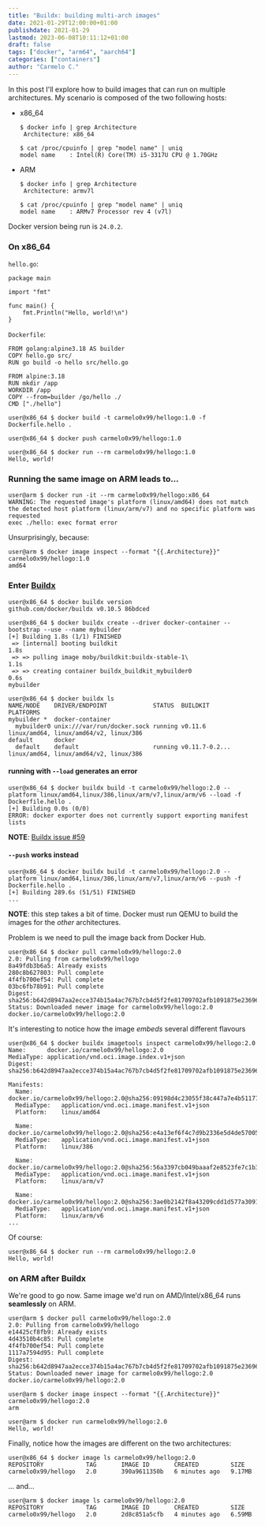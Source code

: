 ```yaml
---
title: "Buildx: building multi-arch images"
date: 2021-01-29T12:00:00+01:00
publishdate: 2021-01-29
lastmod: 2023-06-08T10:11:12+01:00
draft: false
tags: ["docker", "arm64", "aarch64"]
categories: ["containers"]
author: "Carmelo C."
---
```


In this post I'll explore how to build images that can run on multiple architectures. My scenario is composed of the two following hosts:
- x86_64
  ```
  $ docker info | grep Architecture
   Architecture: x86_64

  $ cat /proc/cpuinfo | grep "model name" | uniq
  model name	: Intel(R) Core(TM) i5-3317U CPU @ 1.70GHz
  ```
- ARM
  ```
  $ docker info | grep Architecture
   Architecture: armv7l

  $ cat /proc/cpuinfo | grep "model name" | uniq
  model name	: ARMv7 Processor rev 4 (v7l)
  ```
Docker version being run is `24.0.2`.

### On x86_64
`hello.go`:
```
package main

import "fmt"

func main() {
    fmt.Println("Hello, world!\n")
}
```

`Dockerfile`:
```
FROM golang:alpine3.18 AS builder
COPY hello.go src/
RUN go build -o hello src/hello.go

FROM alpine:3.18
RUN mkdir /app
WORKDIR /app
COPY --from=builder /go/hello ./
CMD ["./hello"]
```

```
user@x86_64 $ docker build -t carmelo0x99/hellogo:1.0 -f Dockerfile.hello .

user@x86_64 $ docker push carmelo0x99/hellogo:1.0

user@x86_64 $ docker run --rm carmelo0x99/hellogo:1.0
Hello, world!
```

### Running the same image on ARM leads to...
```
user@arm $ docker run -it --rm carmelo0x99/hellogo:x86_64
WARNING: The requested image's platform (linux/amd64) does not match the detected host platform (linux/arm/v7) and no specific platform was requested
exec ./hello: exec format error
```
Unsurprisingly, because:
```
user@arm $ docker image inspect --format "{{.Architecture}}" carmelo0x99/hellogo:1.0
amd64
```

### Enter [Buildx](https://docs.docker.com/build/)
```
user@x86_64 $ docker buildx version
github.com/docker/buildx v0.10.5 86bdced

user@x86_64 $ docker buildx create --driver docker-container --bootstrap --use --name mybuilder
[+] Building 1.8s (1/1) FINISHED
 => [internal] booting buildkit                                                 1.8s
 => => pulling image moby/buildkit:buildx-stable-1\                             1.1s
 => => creating container buildx_buildkit_mybuilder0                            0.6s
mybuilder

user@x86_64 $ docker buildx ls
NAME/NODE    DRIVER/ENDPOINT             STATUS  BUILDKIT         PLATFORMS
mybuilder *  docker-container
  mybuilder0 unix:///var/run/docker.sock running v0.11.6          linux/amd64, linux/amd64/v2, linux/386
default      docker
  default    default                     running v0.11.7-0.2...   linux/amd64, linux/amd64/v2, linux/386
```

#### running with `--load` generates an error
```
user@x86_64 $ docker buildx build -t carmelo0x99/hellogo:2.0 --platform linux/amd64,linux/386,linux/arm/v7,linux/arm/v6 --load -f Dockerfile.hello .
[+] Building 0.0s (0/0)
ERROR: docker exporter does not currently support exporting manifest lists
```
**NOTE**: [Buildx issue #59](https://github.com/docker/buildx/issues/59)

#### `--push` works instead
```
user@x86_64 $ docker buildx build -t carmelo0x99/hellogo:2.0 --platform linux/amd64,linux/386,linux/arm/v7,linux/arm/v6 --push -f Dockerfile.hello .
[+] Building 289.6s (51/51) FINISHED
...
```
**NOTE**: this step takes a bit of time. Docker must run QEMU to build the images for the _other_ architectures.</br>

Problem is we need to pull the image back from Docker Hub.
```
user@x86_64 $ docker pull carmelo0x99/hellogo:2.0
2.0: Pulling from carmelo0x99/hellogo
8a49fdb3b6a5: Already exists
280c8b627803: Pull complete
4f4fb700ef54: Pull complete
03bc6fb78b91: Pull complete
Digest: sha256:b642d8947aa2ecce374b15a4ac767b7cb4d5f2fe81709702afb1091875e23696
Status: Downloaded newer image for carmelo0x99/hellogo:2.0
docker.io/carmelo0x99/hellogo:2.0
```

It's interesting to notice how the image _embeds_ several different flavours
```
user@x86_64 $ docker buildx imagetools inspect carmelo0x99/hellogo:2.0
Name:      docker.io/carmelo0x99/hellogo:2.0
MediaType: application/vnd.oci.image.index.v1+json
Digest:    sha256:b642d8947aa2ecce374b15a4ac767b7cb4d5f2fe81709702afb1091875e23696

Manifests:
  Name:        docker.io/carmelo0x99/hellogo:2.0@sha256:09198d4c23055f38c447a7e4b511777c42de5761d56007d52ca407492a17365d
  MediaType:   application/vnd.oci.image.manifest.v1+json
  Platform:    linux/amd64

  Name:        docker.io/carmelo0x99/hellogo:2.0@sha256:e4a13ef6f4c7d9b2336e5d4de57005b41705770475eae519632021741bba6c3c
  MediaType:   application/vnd.oci.image.manifest.v1+json
  Platform:    linux/386

  Name:        docker.io/carmelo0x99/hellogo:2.0@sha256:56a3397cb049baaaf2e8523fe7c1b3c4df2c900aab24a135bbc4c8f1bad6792e
  MediaType:   application/vnd.oci.image.manifest.v1+json
  Platform:    linux/arm/v7

  Name:        docker.io/carmelo0x99/hellogo:2.0@sha256:3ae0b2142f8a43209cdd1d577a309141e4b854c70839d8612621b16ae4ab5e89
  MediaType:   application/vnd.oci.image.manifest.v1+json
  Platform:    linux/arm/v6
...
```

Of course:
```
user@x86_64 $ docker run --rm carmelo0x99/hellogo:2.0
Hello, world!
```

### on ARM after Buildx
We're good to go now. Same image we'd run on AMD/Intel/x86_64 runs **seamlessly** on ARM.
```
user@arm $ docker pull carmelo0x99/hellogo:2.0
2.0: Pulling from carmelo0x99/hellogo
e14425cf8fb9: Already exists
4d43510b4c85: Pull complete
4f4fb700ef54: Pull complete
1117a7594d95: Pull complete
Digest: sha256:b642d8947aa2ecce374b15a4ac767b7cb4d5f2fe81709702afb1091875e23696
Status: Downloaded newer image for carmelo0x99/hellogo:2.0
docker.io/carmelo0x99/hellogo:2.0

user@arm $ docker image inspect --format "{{.Architecture}}" carmelo0x99/hellogo:2.0
arm

user@arm $ docker run carmelo0x99/hellogo:2.0
Hello, world!
```

Finally, notice how the images are different on the two architectures:
```
user@x86_64 $ docker image ls carmelo0x99/hellogo:2.0
REPOSITORY            TAG       IMAGE ID       CREATED         SIZE
carmelo0x99/hellogo   2.0       390a9611350b   6 minutes ago   9.17MB
```
... and...
```
user@arm $ docker image ls carmelo0x99/hellogo:2.0
REPOSITORY            TAG       IMAGE ID       CREATED         SIZE
carmelo0x99/hellogo   2.0       2d8c851a5cfb   4 minutes ago   6.59MB
```
